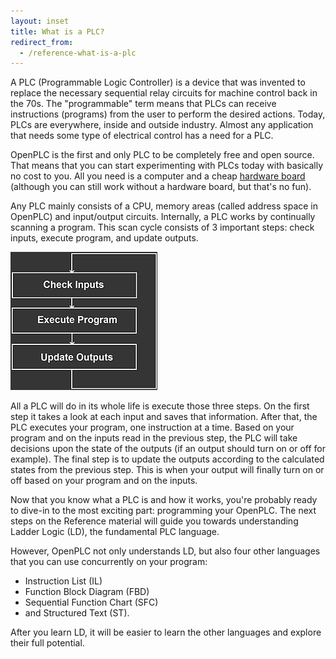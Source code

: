 ```yaml
---
layout: inset
title: What is a PLC?
redirect_from:
  - /reference-what-is-a-plc
--- 
```


A PLC (Programmable Logic Controller) is a device that was invented to
replace the necessary sequential relay circuits for machine control back in the 70s. The
"programmable" term means that PLCs can receive instructions (programs) from the user to
perform the desired actions. Today, PLCs are everywhere, inside and outside industry. Almost any application
that needs some type of electrical control has a need for a PLC.

OpenPLC is the first and only PLC to be completely free and open source. That means that you
can start experimenting with PLCs today with basically no cost to you. All you need is a
computer and a cheap [hardware board](/runtime) (although you can still work without a hardware board, but that's no fun).

Any PLC mainly consists of a CPU, memory areas (called address space in OpenPLC) and
input/output circuits. Internally, a PLC works by continually scanning a program. This scan
cycle consists of 3 important steps: check inputs, execute program, and update outputs.

![](scan_cycle.png "Scan Cycle")

All a PLC will do in its whole life is execute those three steps. On the first step
it takes a look at each input and saves that information. After that, the PLC executes
your program, one instruction at a time. Based on your program and on the inputs
read in the previous step, the PLC will take decisions upon the state of the
outputs (if an output should turn on or off for example). The final step is to update the outputs according
to the calculated states from the previous step. This is when your output will finally turn on or off
based on your program and on the inputs.

Now that you know what a PLC is and how it works, you're probably ready to
dive-in to the most exciting part: programming your OpenPLC. The next steps on the
Reference material will guide you towards understanding Ladder Logic (LD), the fundamental
PLC language.

However, OpenPLC not only understands LD, but also four other languages that you
can use concurrently on your program:

- Instruction List (IL)
- Function Block Diagram (FBD)
- Sequential Function Chart (SFC)
- and Structured Text (ST).

After you learn LD, it will be easier to learn the other languages and explore their full potential.
